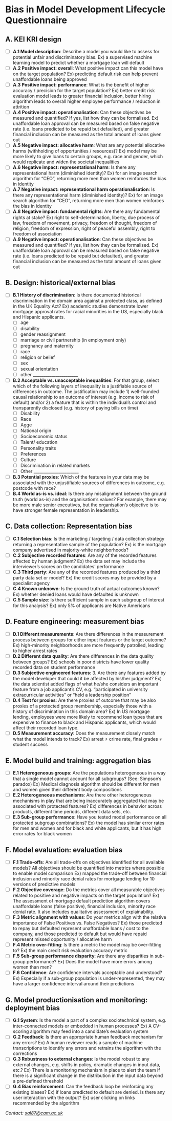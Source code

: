 # Bias in Model Development Lifecycle Questionnaire

## A. KEI KRI design
 - [ ] **A.1 Model description**: Describe a model you would like to assess for potential unfair and discriminatory bias. Ex) a supervised machine learning model to predict whether a mortgage loan will default
 - [ ] **A.2 Positive impact: overall**: What positive impact can this model have on the target population? Ex) predicting default risk can help prevent unaffordable loans being approved 
 - [ ] **A.3 Positive impact: performance**: What is the benefit of higher accuracy / precision for the target population? Ex) better credit risk evaluation model leads to greater financial inclusion, better hiring algorithm leads to overall higher employee performance / reduction in attrition
 - [ ] **A.4 Positive impact: operationalisation**: Can these objectives be measured and quantified? If yes, list how they can be formalised. Ex) unaffordable loan approval can be measured based on false negative rate (i.e. loans predicted to be repaid but defaulted), and greater financial inclusion can be measured as the total amount of loans given out 
 - [ ] **A.5 Negative impact: allocative harm**: What are any potential allocative harms (withholding of opportunities / resources)? Ex) model may be more likely to give loans to certain groups, e.g. race and gender, which would replicate and widen the societal inequalities 
 - [ ] **A.6 Negative impact: representational harm**: Is there any representational harm (diminished identity)? Ex) for an image search algorithm for “CEO”, returning more men than women reinforces the bias in identity 
 - [ ] **A.7 Negative impact: representational harm operationalisation**: Is there any representational harm (diminished identity)? Ex) for an image search algorithm for “CEO”, returning more men than women reinforces the bias in identity
 - [ ] **A.8 Negative impact: fundamental rights**: Are there any fundamental rights at stake? Ex) right to self-determination, liberty, due process of law, freedom of movement, privacy, freedom of thought, freedom of religion, freedom of expression, right of peaceful assembly, right to freedom of association
 - [ ] **A.9 Negative impact: operationalisation**: Can these objectives be measured and quantified? If yes, list how they can be formalised. Ex) unaffordable loan approval can be measured based on false negative rate (i.e. loans predicted to be repaid but defaulted), and greater financial inclusion can be measured as the total amount of loans given out  
 
## B. Design: historical/external bias
 - [ ] **B.1 History of discrimination**: Is there documented historical discrimination in the domain area against a protected class, as defined in the UK Equality Act? Ex) academic studies demonstrate lower mortgage approval rates for racial minorities in the US, especially black and Hispanic applicants. 
    - [ ] age 
    - [ ] disability 
    - [ ] gender reassignment 
    - [ ] marriage or civil partnership (in employment only) 
    - [ ] pregnancy and maternity 
    - [ ] race 
    - [ ] religion or belief 
    - [ ] sex 
    - [ ] sexual orientation 
    - [ ] other ______________________

 - [ ] **B.2 Acceptable vs. unacceptable inequalities**: For that group, select which of the following layers of inequality is a justifiable source of differences in outcome. The justification may include 1) well-founded causal relationship to an outcome of interest (e.g. income to risk of default) and/or 2) a feature that is within the individual’s control and transparently disclosed (e.g. history of paying bills on time)
    - [ ] Disability 
    - [ ] Race 
    - [ ] Agge
    - [ ] National origin 
    - [ ] Socioeconomic status 
    - [ ] Talent/ education 
    - [ ] Personality traits 
    - [ ] Preferences 
    - [ ] Culture 
    - [ ] Discrimination in related markets 
    - [ ] Other ______________________
    
 - [ ] **B.3 Potential proxies**: Which of the features in your data may be associated with the unjustifiable sources of differences in outcome, e.g. postcode with race? 
 - [ ] **B.4 World as-is vs. ideal**: Is there any misalignment between the ground truth (world as-is) and the organisation’s values? For example, there may be more male senior executives, but the organisation’s objective is to have stronger female representation in leadership.

## C. Data collection: Representation bias
 - [ ] **C.1 Selection bias**: Is the marketing / targeting / data collection strategy returning a representative sample of the population? Ex) is the mortgage company advertised in majority-white neighborhoods? 
 - [ ] **C.2 Subjective recorded features**: Are any of the recorded features affected by human judgment? Ex) the data set may include the interviewer’s scores on the candidates’ performance
 - [ ] **C.3 Third party**: Are any of the recorded features produced by a third party data set or model? Ex) the credit scores may be provided by a specialist agency
 - [ ] **C.4 Known unknown**: Is the ground truth of actual outcomes known? Ex) whether denied loans would have defaulted is unknown
 - [ ] **C.5 Sample size**: Is there sufficient sample in each subgroup of interest for this analysis? Ex) only 5% of applicants are Native Americans

## D. Feature engineering: measurement bias
 - [ ] **D.1 Different measurements**: Are there differences in the measurement process between groups for either input features or the target outcome? Ex) high-minority neighborhoods are more frequently patrolled, leading to higher arrest rates
 - [ ] **D.2 Different data quality**: Are there differences in the data quality between groups? Ex) schools in poor districts have lower quality recorded data on student performance
 - [ ] **D.3 Subjective engineered features**: 3.	Are there any features added by the model developer that could it be affected by his/her judgment? Ex) the data scientist added flags of what he/she considers an important feature from a job applicant’s CV, e.g. “participated in university extracurricular activities” or “held a leadership position”
 - [ ] **D.4 Test for proxies**: Are there proxies of outcome that may be also proxies of a protected group membership, especially those with a history of discrimination in this domain area? Ex) In US mortgage lending, employees were more likely to recommend loan types that are expensive to finance to black and Hispanic applicants, which would affect their recorded loan type.
 - [ ] **D.5 Measurement accuracy**: Does the measurement closely match what the model intends to track? Ex) arrest ≠ crime rate, final grades ≠ student success

## E. Model build and training: aggregation bias
 - [ ] **E.1 Heterogeneous groups**: Are the populations heterogeneous in a way that a single model cannot account for all subgroups? (See: Simpson’s paradox) Ex) Medical diagnosis algorithm should be different for men and women given their different body compositions 
 - [ ] **E.2 Heterogeneous mechanisms**: Are there other heterogeneous mechanisms in play that are being inaccurately aggregated that may be associated with protected features? Ex) differences in behavior across products, different time periods, different data sets, etc.
 - [ ] **E.3 Sub-group performance**: Have you tested model performance on all protected subgroup combinations? Ex) the model has similar error rates for men and women and for black and white applicants, but it has high error rates for black women
 
## F. Model evaluation: evaluation bias
 - [ ] **F.1 Trade-offs**: Are all trade-offs on objectives identified for all available models? All objectives should be quantified into metrics where possible to enable model comparison Ex) mapped the trade-off between financial inclusion and minority race denial rates for mortgage lending for 10 versions of predictive models
 - [ ] **F.2 Objective coverage**: Do the metrics cover all measurable objectives related to positive and negative impacts on the target population? Ex) The assessment of mortgage default prediction algorithm covers unaffordable loans (false positive), financial inclusion, minority race denial rate. It also includes qualitative assessment of explainability.
 - [ ] **F.3 Metric alignment with values**: Do your metrics align with the relative importance of False Positives vs. False Negatives? Ex) those predicted to repay but defaulted represent unaffordable loans / cost to the company, and those predicted to default but would have repaid represent missed opportunity / allocative harm
 - [ ] **F.4 Metric over-fitting**: Is there a metric the model may be over-fitting to? Ex) the main credit risk evaluation accuracy metric
 - [ ] **F.5 Sub-group performance disparity**: Are there any disparities in sub-group performance? Ex) Does the model have more errors among women than men?
 - [ ] **F.6 Confidence**: Are confidence intervals acceptable and understood? Ex) Especially if a sub-group population is under-represented, they may have a larger confidence interval around their predictions
 
## G. Model productionisation and monitoring: deployment bias
 - [ ] **G.1 System**: Is the model a part of a complex sociotechnical system, e.g. inter-connected models or embedded in human processes? Ex) A CV-scoring algorithm may feed into a candidate’s evaluation system
 - [ ] **G.2 Feedback**: Is there an appropriate human feedback mechanism for any errors? Ex) A human reviewer reads a sample of machine transcriptions to identify any errors and retrains the algorithm with the corrections
 - [ ] **G.3 Robustness to external changes**: Is the model robust to any external changes, e.g. shifts in policy, dramatic changes in input data, etc.? Ex) There is a monitoring mechanism in place to alert the team if there is a significant change in the distribution in the input data beyond a pre-defined threshold 
 - [ ] **G.4 Bias reinforcement**: Can the feedback loop be reinforcing any existing biases? Ex) if loans predicted to default are denied. Is there any user interaction with the output? Ex) user clicking on links recommended by the algorithm
 
*Contact: sal87@cam.ac.uk*
